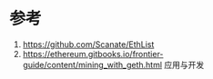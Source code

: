
#  参考  

1. https://github.com/Scanate/EthList  
2. https://ethereum.gitbooks.io/frontier-guide/content/mining_with_geth.html   应用与开发 